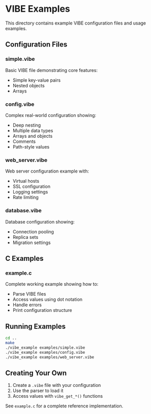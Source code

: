 # VIBE Examples

This directory contains example VIBE configuration files and usage examples.

## Configuration Files

### simple.vibe
Basic VIBE file demonstrating core features:
- Simple key-value pairs
- Nested objects
- Arrays

### config.vibe
Complex real-world configuration showing:
- Deep nesting
- Multiple data types
- Arrays and objects
- Comments
- Path-style values

### web_server.vibe
Web server configuration example with:
- Virtual hosts
- SSL configuration
- Logging settings
- Rate limiting

### database.vibe
Database configuration showing:
- Connection pooling
- Replica sets
- Migration settings

## C Examples

### example.c
Complete working example showing how to:
- Parse VIBE files
- Access values using dot notation
- Handle errors
- Print configuration structure

## Running Examples

```bash
cd ..
make
./vibe_example examples/simple.vibe
./vibe_example examples/config.vibe
./vibe_example examples/web_server.vibe
```

## Creating Your Own

1. Create a `.vibe` file with your configuration
2. Use the parser to load it
3. Access values with `vibe_get_*()` functions

See `example.c` for a complete reference implementation.
